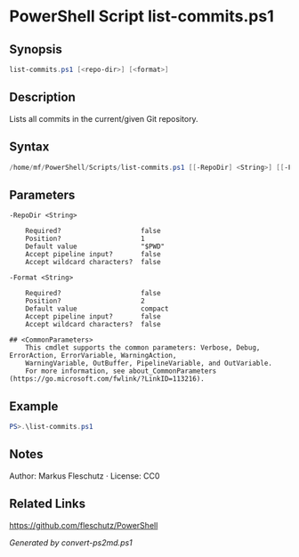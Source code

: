 # PowerShell Script list-commits.ps1

## Synopsis
```powershell
list-commits.ps1 [<repo-dir>] [<format>]
```

## Description
Lists all commits in the current/given Git repository.

## Syntax
```powershell
/home/mf/PowerShell/Scripts/list-commits.ps1 [[-RepoDir] <String>] [[-Format] <String>] [<CommonParameters>]
```

## Parameters

```
-RepoDir <String>
    
    Required?                    false
    Position?                    1
    Default value                "$PWD"
    Accept pipeline input?       false
    Accept wildcard characters?  false
```

```
-Format <String>
    
    Required?                    false
    Position?                    2
    Default value                compact
    Accept pipeline input?       false
    Accept wildcard characters?  false
```

```
## <CommonParameters>
    This cmdlet supports the common parameters: Verbose, Debug, ErrorAction, ErrorVariable, WarningAction, 
    WarningVariable, OutBuffer, PipelineVariable, and OutVariable.
    For more information, see about_CommonParameters (https://go.microsoft.com/fwlink/?LinkID=113216).
```

## Example
```powershell
PS>.\list-commits.ps1
```


## Notes
Author: Markus Fleschutz · License: CC0

## Related Links
https://github.com/fleschutz/PowerShell

*Generated by convert-ps2md.ps1*

